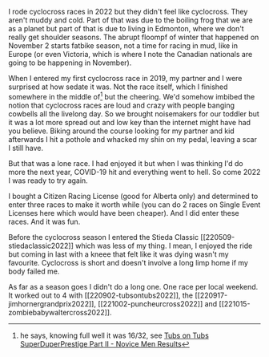I rode cyclocross races in 2022 but they didn't feel like cyclocross. They aren't muddy and cold. Part of that was due to the boiling frog that we are as a planet but part of that is due to living in Edmonton, where we don't really get shoulder seasons. The abrupt floompf of winter that happened on November 2 starts fatbike season, not a time for racing in mud, like in Europe (or even Victoria, which is where I note the Canadian nationals are going to be happening in November).

When I entered my first cyclocross race in 2019, my partner and I were surprised at how sedate it was. Not the race itself, which I finished somewhere in the middle of[^1] but the cheering. We'd somehow imbibed the notion that cyclocross races are loud and crazy with people banging cowbells all the livelong day. So we brought noisemakers for our toddler but it was a lot more spread out and low key than the internet might have had you believe. Biking around the course looking for my partner and kid afterwards I hit a pothole and whacked my shin on my pedal, leaving a scar I still have.

But that was a lone race. I had enjoyed it but when I was thinking I'd do more the next year, COVID-19 hit and everything went to hell. So come 2022 I was ready to try again.

I bought a Citizen Racing License (good for Alberta only) and determined to enter three races to make it worth while (you can do 2 races on Single Event Licenses here which would have been cheaper). And I did enter these races. And it was fun.

Before the cyclocross season I entered the Stieda Classic [[220509-stiedaclassic2022]] which was less of my thing. I mean, I enjoyed the ride but coming in last with a kneee that felt like it was dying wasn't my favourite. Cyclocross is short and doesn't involve a long limp home if my body failed me.

As far as a season goes I didn't do a long one. One race per local weekend. It worked out to 4 with [[220902-tubsontubs2022]], the [[220917-jimhornergrandprix2022]], [[221002-puncheurcross2022]] and [[221015-zombiebabywaltercross2022]].

[^1]: he says, knowing full well it was 16/32, see [Tubs on Tubs SuperDuperPrestige Part II - Novice Men Results](http://www.albertabicycle.ab.ca/uploads/files/2019%20Tubs%20on%20Tubs%20Superduperprestige%20Part%20Deux%20-%20Results.pdf)

